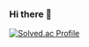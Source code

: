 ### Hi there 👋
[![Solved.ac Profile](http://mazassumnida.wtf/api/v2/generate_badge?boj=kksy2423)](https://solved.ac/kksy2423/)

